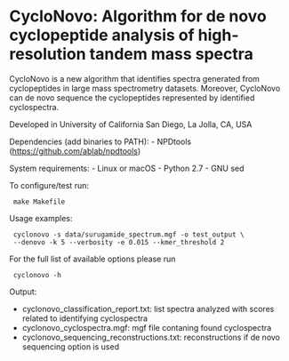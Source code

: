 # CycloNovo: Algorithm for de novo cyclopeptide analysis of high-resolution tandem mass spectra

CycloNovo is a new algorithm that identifies spectra generated from cyclopeptides in large mass spectrometry datasets. Moreover, CycloNovo can de novo sequence the cyclopeptides represented by identified cyclospectra.

Developed in University of California San Diego, La Jolla, CA, USA


Dependencies (add binaries to PATH):
	- NPDtools (https://github.com/ablab/npdtools)

System requirements:
	- Linux or macOS
	- Python 2.7
	- GNU sed 

To configure/test run:

     make Makefile

Usage examples: 

     cyclonovo -s data/surugamide_spectrum.mgf -o test_output \
     --denovo -k 5 --verbosity -e 0.015 --kmer_threshold 2 


For the full list of available options please run

     cyclonovo -h


Output:
* cyclonovo_classification_report.txt:              list spectra analyzed with scores related to identifying cyclospectra
* cyclonovo_cyclospectra.mgf:                       mgf file contaning found cyclospectra
* cyclonovo_sequencing_reconstructions.txt:         reconstructions if de novo sequencing option is used






